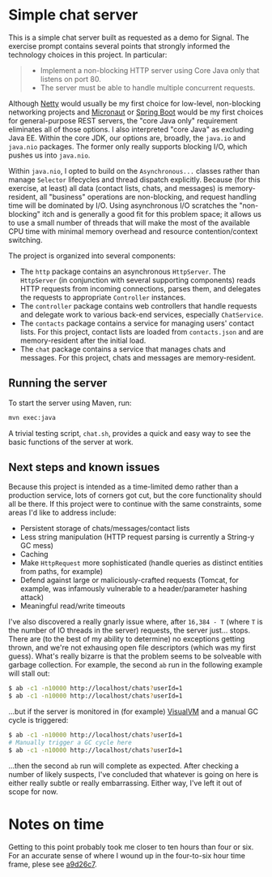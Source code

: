 # Simple chat server

This is a simple chat server built as requested as a demo for Signal. The exercise prompt contains several points that strongly informed the technology choices in this project. In particular:

> - Implement a non-blocking HTTP server using Core Java only that listens on port 80.
> - The server must be able to handle multiple concurrent requests.

Although [Netty](https://netty.io/) would usually be my first choice for low-level, non-blocking networking projects and [Micronaut](https://micronaut.io/) or [Spring Boot](https://spring.io/projects/spring-boot) would be my first choices for general-purpose REST servers, the "core Java only" requirement eliminates all of those options. I also interpreted "core Java" as excluding Java EE. Within the core JDK, our options are, broadly, the `java.io` and `java.nio` packages. The former only really supports blocking I/O, which pushes us into `java.nio`.

Within `java.nio`, I opted to build on the `Asynchronous...` classes rather than manage `Selector` lifecycles and thread dispatch explicitly. Because (for this exercise, at least) all data (contact lists, chats, and messages) is memory-resident, all "business" operations are non-blocking, and request handling time will be dominated by I/O. Using asynchronous I/O scratches the "non-blocking" itch and is generally a good fit for this problem space; it allows us to use a small number of threads that will make the most of the available CPU time with minimal memory overhead and resource contention/context switching.

The project is organized into several components:

- The `http` package contains an asynchronous `HttpServer`. The `HttpServer` (in conjunction with several supporting components) reads HTTP requests from incoming connections, parses them, and delegates the requests to appropriate `Controller` instances.
- The `controller` package contains web controllers that handle requests and delegate work to various back-end services, especially `ChatService`.
- The `contacts` package contains a service for managing users' contact lists. For this project, contact lists are loaded from `contacts.json` and are memory-resident after the initial load.
- The `chat` package contains a service that manages chats and messages. For this project, chats and messages are memory-resident.

## Running the server

To start the server using Maven, run:

```sh
mvn exec:java
```

A trivial testing script, `chat.sh`, provides a quick and easy way to see the basic functions of the server at work.

## Next steps and known issues

Because this project is intended as a time-limited demo rather than a production service, lots of corners got cut, but the core functionality should all be there. If this project were to continue with the same constraints, some areas I'd like to address include:

- Persistent storage of chats/messages/contact lists
- Less string manipulation (HTTP request parsing is currently a String-y GC mess)
- Caching
- Make `HttpRequest` more sophisticated (handle queries as distinct entities from paths, for example)
- Defend against large or maliciously-crafted requests (Tomcat, for example, was infamously vulnerable to a header/parameter hashing attack)
- Meaningful read/write timeouts

I've also discovered a really gnarly issue where, after `16,384 - T` (where `T` is the number of IO threads in the server) requests, the server just… stops. There are (to the best of my ability to determine) no exceptions getting thrown, and we're not exhausing open file descriptors (which was my first guess). What's really bizarre is that the problem seems to be solveable with garbage collection. For example, the second `ab` run in the following example will stall out:

```sh
$ ab -c1 -n10000 http://localhost/chats?userId=1
$ ab -c1 -n10000 http://localhost/chats?userId=1
```

…but if the server is monitored in (for example) [VisualVM](https://visualvm.github.io/) and a manual GC cycle is triggered:

```sh
$ ab -c1 -n10000 http://localhost/chats?userId=1
# Manually trigger a GC cycle here
$ ab -c1 -n10000 http://localhost/chats?userId=1
```

…then the second `ab` run will complete as expected. After checking a number of likely suspects, I've concluded that whatever is going on here is either really subtle or really embarrassing. Either way, I've left it out of scope for now.

# Notes on time

Getting to this point probably took me closer to ten hours than four or six. For an accurate sense of where I wound up in the four-to-six hour time frame, plese see [a9d26c7](https://github.com/jchambers/signal-chat-project/commit/a9d26c735fb71f379f5dce0bc30fcb0559f624b6).